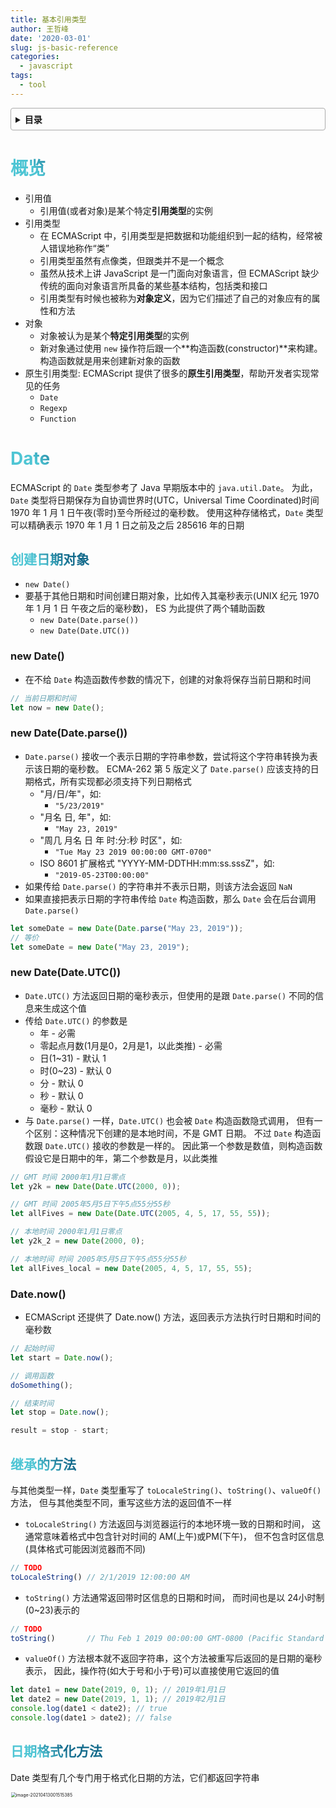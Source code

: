 ```yaml
---
title: 基本引用类型
author: 王哲峰
date: '2020-03-01'
slug: js-basic-reference
categories:
  - javascript
tags:
  - tool
---
```


<style>
h1 {
  background-color: #2B90B6;
  background-image: linear-gradient(45deg, #4EC5D4 10%, #146b8c 20%);
  background-size: 100%;
  -webkit-background-clip: text;
  -moz-background-clip: text;
  -webkit-text-fill-color: transparent;
  -moz-text-fill-color: transparent;
}
h2 {
  background-color: #2B90B6;
  background-image: linear-gradient(45deg, #4EC5D4 10%, #146b8c 20%);
  background-size: 100%;
  -webkit-background-clip: text;
  -moz-background-clip: text;
  -webkit-text-fill-color: transparent;
  -moz-text-fill-color: transparent;
}

details {
    border: 1px solid #aaa;
    border-radius: 4px;
    padding: .5em .5em 0;
}

summary {
    font-weight: bold;
    margin: -.5em -.5em 0;
    padding: .5em;
}

details[open] {
    padding: .5em;
}

details[open] summary {
    border-bottom: 1px solid #aaa;
    margin-bottom: .5em;
}
img {
    pointer-events: none;
}
</style>

<details><summary>目录</summary><p>

- [概览](#概览)
- [Date](#date)
  - [创建日期对象](#创建日期对象)
    - [new Date()](#new-date)
    - [new Date(Date.parse())](#new-datedateparse)
    - [new Date(Date.UTC())](#new-datedateutc)
    - [Date.now()](#datenow)
  - [继承的方法](#继承的方法)
  - [日期格式化方法](#日期格式化方法)
  - [日期/时间组件方法](#日期时间组件方法)
- [RegExp](#regexp)
  - [正则表达式语法](#正则表达式语法)
    - [字面量语法](#字面量语法)
      - [pattern](#pattern)
      - [flat](#flat)
      - [示例](#示例)
    - [元字符](#元字符)
    - [构造函数语法](#构造函数语法)
      - [pattern](#pattern-1)
      - [flag](#flag)
  - [RegExp 实例属性](#regexp-实例属性)
  - [RegExp 实例方法](#regexp-实例方法)
  - [RegExp 构造函数属性](#regexp-构造函数属性)
  - [模式局限](#模式局限)
- [Function](#function)
- [原始值包装类型](#原始值包装类型)
  - [原始包装类型简介](#原始包装类型简介)
    - [原始值调用方法的原理](#原始值调用方法的原理)
    - [引用类型和原始包装类型的区别](#引用类型和原始包装类型的区别)
    - [Object 构造函数创建原始包装类型实例](#object-构造函数创建原始包装类型实例)
    - [转型函数与原始包装类型构造函数](#转型函数与原始包装类型构造函数)
    - [原始包装类型的用途](#原始包装类型的用途)
  - [Boolean](#boolean)
    - [Boolean 引用类型对象](#boolean-引用类型对象)
    - [valueOf()](#valueof)
    - [toString()](#tostring)
    - [原始值与引用值的区别](#原始值与引用值的区别)
  - [Number](#number)
    - [Number 引用类型对象](#number-引用类型对象)
    - [重写方法](#重写方法)
    - [格式化数值为字符串](#格式化数值为字符串)
    - [原始值与引用值的区别](#原始值与引用值的区别-1)
    - [isInteger() 方法](#isinteger-方法)
    - [isSafeInteger() 方法](#issafeinteger-方法)
  - [String](#string)
    - [String 引用类型对象](#string-引用类型对象)
    - [重写方法](#重写方法-1)
    - [length 属性](#length-属性)
    - [JavaScript 字符](#javascript-字符)
      - [length](#length)
      - [charAt()](#charat)
      - [charCodeAt()](#charcodeat)
      - [fromCharCode()](#fromcharcode)
    - [normalize() 方法](#normalize-方法)
    - [字符串操作方法](#字符串操作方法)
      - [字符串拼接](#字符串拼接)
      - [字符串提取](#字符串提取)
    - [字符串位置方法](#字符串位置方法)
    - [字符串包含方法](#字符串包含方法)
    - [trim() 方法](#trim-方法)
    - [repeat() 方法](#repeat-方法)
    - [padStart() 和 padEnd() 方法](#padstart-和-padend-方法)
    - [字符串迭代与解构](#字符串迭代与解构)
    - [字符串大小写转换](#字符串大小写转换)
    - [字符串模式匹配方法](#字符串模式匹配方法)
    - [localeCompare() 方法](#localecompare-方法)
    - [HTML 方法](#html-方法)
- [单例内置对象](#单例内置对象)
  - [Global](#global)
    - [URL 编码方法](#url-编码方法)
    - [eval() 方法](#eval-方法)
    - [Global 对象属性](#global-对象属性)
    - [window 对象](#window-对象)
  - [Math](#math)
    - [Math 对象属性](#math-对象属性)
    - [Math.min() 和 Math.max() 方法](#mathmin-和-mathmax-方法)
    - [舍入方法](#舍入方法)
    - [Math.random() 方法](#mathrandom-方法)
    - [其他方法](#其他方法)
</p></details><p></p>


# 概览

* 引用值
    - 引用值(或者对象)是某个特定**引用类型**的实例
* 引用类型
    - 在 ECMAScript 中，引用类型是把数据和功能组织到一起的结构，经常被人错误地称作“类”
    - 引用类型虽然有点像类，但跟类并不是一个概念
    - 虽然从技术上讲 JavaScript 是一门面向对象语言，但 ECMAScript 缺少传统的面向对象语言所具备的某些基本结构，包括类和接口
    - 引用类型有时候也被称为**对象定义**，因为它们描述了自己的对象应有的属性和方法
* 对象
    - 对象被认为是某个**特定引用类型**的实例
    - 新对象通过使用 `new` 操作符后跟一个**构造函数(constructor)**来构建。构造函数就是用来创建新对象的函数
* 原生引用类型: ECMAScript 提供了很多的**原生引用类型**，帮助开发者实现常见的任务
    - `Date`
    - `Regexp`
    - `Function`




# Date

ECMAScript 的 `Date` 类型参考了 Java 早期版本中的 `java.util.Date`。
为此，`Date` 类型将日期保存为自协调世界时(UTC，Universal Time Coordinated)时间 
1970 年 1 月 1 日午夜(零时)至今所经过的毫秒数。
使用这种存储格式，`Date` 类型可以精确表示 1970 年 1 月 1 日之前及之后 285616 年的日期

## 创建日期对象

* `new Date()`
* 要基于其他日期和时间创建日期对象，比如传入其毫秒表示(UNIX 纪元 1970 年 1 月 1 日 午夜之后的毫秒数)，
  ES 为此提供了两个辅助函数
    - `new Date(Date.parse())`
    - `new Date(Date.UTC())`

### new Date()

* 在不给 `Date` 构造函数传参数的情况下，创建的对象将保存当前日期和时间

```js
// 当前日期和时间
let now = new Date();
```

### new Date(Date.parse())

* `Date.parse()` 接收一个表示日期的字符串参数，尝试将这个字符串转换为表示该日期的毫秒数。
  ECMA-262 第 5 版定义了 `Date.parse()` 应该支持的日期格式，所有实现都必须支持下列日期格式
    - "月/日/年"，如:
        - `"5/23/2019"`
    - "月名 日, 年"，如:
        - `"May 23, 2019"`
    - "周几 月名 日 年 时:分:秒 时区"，如: 
        - `"Tue May 23 2019 00:00:00 GMT-0700"`
    - ISO 8601 扩展格式 "YYYY-MM-DDTHH:mm:ss.sssZ"，如: 
        - `"2019-05-23T00:00:00"`
* 如果传给 `Date.parse()` 的字符串并不表示日期，则该方法会返回 `NaN`
* 如果直接把表示日期的字符串传给 `Date` 构造函数，那么 `Date` 会在后台调用 `Date.parse()`

```js
let someDate = new Date(Date.parse("May 23, 2019"));
// 等价
let someDate = new Date("May 23, 2019");
```

### new Date(Date.UTC())

* `Date.UTC()` 方法返回日期的毫秒表示，但使用的是跟 `Date.parse()` 不同的信息来生成这个值
* 传给 `Date.UTC()` 的参数是
    - 年 - 必需
    - 零起点月数(1月是0，2月是1，以此类推) - 必需
    - 日(1~31) - 默认 1
    - 时(0~23) - 默认 0
    - 分 - 默认 0
    - 秒 - 默认 0
    - 毫秒 - 默认 0
* 与 `Date.parse()` 一样，`Date.UTC()` 也会被 `Date` 构造函数隐式调用，
  但有一个区别：这种情况下创建的是本地时间，不是 GMT 日期。
  不过 `Date` 构造函数跟 `Date.UTC()` 接收的参数是一样的。
  因此第一个参数是数值，则构造函数假设它是日期中的年，第二个参数是月，以此类推

```js
// GMT 时间 2000年1月1日零点
let y2k = new Date(Date.UTC(2000, 0));

// GMT 时间 2005年5月5日下午5点55分55秒
let allFives = new Date(Date.UTC(2005, 4, 5, 17, 55, 55));

// 本地时间 2000年1月1日零点
let y2k_2 = new Date(2000, 0);

// 本地时间 时间 2005年5月5日下午5点55分55秒
let allFives_local = new Date(2005, 4, 5, 17, 55, 55);
```

### Date.now()

- ECMAScript 还提供了 Date.now() 方法，返回表示方法执行时日期和时间的毫秒数

```js
// 起始时间
let start = Date.now();

// 调用函数
doSomething();

// 结束时间
let stop = Date.now();

result = stop - start;
```

## 继承的方法

与其他类型一样，`Date` 类型重写了 `toLocaleString()`、`toString()`、`valueOf()` 方法，
但与其他类型不同，重写这些方法的返回值不一样

- `toLocaleString()` 方法返回与浏览器运行的本地环境一致的日期和时间，
  这通常意味着格式中包含针对时间的 AM(上午)或PM(下午)，
  但不包含时区信息(具体格式可能因浏览器而不同)

```js
// TODO
toLocaleString() // 2/1/2019 12:00:00 AM
```

- `toString()` 方法通常返回带时区信息的日期和时间，
  而时间也是以 24小时制(0~23)表示的

```js
// TODO
toString()       // Thu Feb 1 2019 00:00:00 GMT-0800 (Pacific Standard Time)
```

- `valueOf()` 方法根本就不返回字符串，这个方法被重写后返回的是日期的毫秒表示，
  因此，操作符(如大于号和小于号)可以直接使用它返回的值

```js
let date1 = new Date(2019, 0, 1); // 2019年1月1日
let date2 = new Date(2019, 1, 1); // 2019年2月1日
console.log(date1 < date2); // true
console.log(date1 > date2); // false
```

## 日期格式化方法

Date 类型有几个专门用于格式化日期的方法，它们都返回字符串

<img src="images/image-20210413001515385.png" alt="image-20210413001515385" style="zoom:50%;" width="100%" />

## 日期/时间组件方法

Date 类型还有直接涉及取得或设置日期值的特定部分，
表中的 "UTC 日期" 指的是没有时区偏移(将日期转换为 GMT)时的日期

<img src="images/image-20210413001131754.png" alt="image-20210413001131754" style="zoom: 33%;" width="100%" />
<img src="images/image-20210413001221806.png" alt="image-20210413001221806" style="zoom: 33%;" width="100%" />

# RegExp

## 正则表达式语法

ECMAScript 通过 `RegExp` 类型支持正则表达式

### 字面量语法

```js
// 字面量
let expression = /pattern/flags;
```

#### pattern

正则表达式的 `pattern` (模式)可以是任何简单或复杂的正则表达式，包括

* 字符类
* 限定符
* 分组
* 向前查找
* 反向引用

#### flat

每个正则表达式可以带零个或多个 `flag`(标记)，用于控制正则表达式的行为。 表示匹配模式的标记如下:

- `g`: 全局模式，表示查找字符串的全部内容，而不是找到第一个匹配的内容就结束
- `i`: 不区分大小写，表示在查找匹配时忽略 `pattern` 和字符串的大小写
- `m`: 多行模式，表示查找到一行文本末尾时会继续查找
- `y`: 粘贴模式，表示只查找从 lastIndex 开始以之后的字符串
- `u`: Unicode 模式，启用 Unicode 匹配
- `s`: dotAll 模式，表示元字符. 匹配任何字符(包括 \n 或 \r)

#### 示例

```js
// 匹配字符串中的所有 "at"
let pattern1 = /at/g;

// 匹配第一个 "bat" 或 "cat"，忽略大小写
let pattern2 = /[bc]at/i;

// 匹配所有以 "at"结尾的三字符组合，忽略大小写
let pattern3 = /.at/gi;
```

### 元字符 

元字符在正则表达式中都有一种或多种特殊功能，所以要匹配这些字符，就必须使用反斜杠来转义。
即所有元字符在模式(pattern)中必须转义

* `(`
* `)`
* `[`
* `]`
* `{`
* `}`
* `\`
* `^`
* `$`
* `|`
* `?`
* `*`
* `+`
* `.`


```js
// 匹配第一个 "bat" 或 "cat"，忽略大小写
let pattern1 = /[bc]at/i;

// 匹配第一个 "[bc]at"，忽略大小写
let pattern4 = /\[bc\]at/i;

// 匹配所有以 "at" 结尾的三字符组合，忽略大小写
let pattern3 = /.at/gi;

// 匹配所有 ".at"，忽略大小写
let pattern5 = /\.at/gi;
```

### 构造函数语法

```js
// 构造函数
let expression = new RegExp(/pattern, /flag)
```

任何使用字面量定义的正则表达式也可以使用 `RegExp()` 构造函数来创建，它接收两个参数：

* 模式字符串
* 可选的标记字符串

```js
// 匹配第一个 "bat" 或 "cat"，忽略大小写
let pattern = /[bc]at/i;
// 等价于
let pattern1 = new RegExp("[bc]at", "i");
```

#### pattern

因为 RegExp 的模式参数是字符串，所以在某些情况下需要二次转义。
所有元字符都必须二次转义，包括转义字符序列

| 字面量模式           | 对应的字符串             |
| ------------------ | ---------------------- |
| `/\[bc\]at/`       | `\\[bc\\]at`           |
| `/\.at/`           | `\\.at`                |
| `/name\/age/\`     | `name\\/age`           |
| `/\d.\d{1,2}/`     | `\\d.\\d{1,2}`         |
| `/\w\\hello\\123/` | `\\w\\\\\hello\\\\123` |

#### flag
   
使用 `RegExp` 可以基于已有的正则表达式实例，并可选择性地修改它们的标记

```js
const re1 = /cat/g;
console.log(re1); // "/cat/g"

const re2 = new RegExp(rel1);
console.log(re2); // "/cat/g"

const re3 = new RegExp(re1, "i")
console.log(re3); // "/cat/i"
```

## RegExp 实例属性

每个 `RegExp` 实例都有下列属性，通过这些属性可以全面了解正则表达式的信息，
不过实际开发中用得不多，因为模式声明中包含这些信息

* `global`: 布尔值，表示是否设置了 `g` 标记
* `ignoreCase`: 布尔值，表示是否设置了 `i` 标记
* `unicode`: 布尔值，表示是否设置了 `u` 标记
* `sticky`: 布尔值，表示是否设置了 `y` 标记
* `lastIndex`: 整数，表示在元字符中下一次搜索的开始位置，始终从 0 开始
* `multiline`: 布尔值，表示是否设置了 `m` 标记
* `dotAll`: 布尔值，表示是否设置了 `s` 标记
* `source`: 正则表达式的字面量字符串(不是传给构造函数的模式字符串)，没有开头和结尾的斜杆
* `flags`: 正则表达式的标记字符串，始终以字面量而非传入构造函数的字符串模式形式返回(没有前后斜杆)

```js
let pattern1 = /\[bc\]at/i;
console.log(pattern1.global); // false
console.log(pattern1.ignoreCase); // true
console.log(pattern1.multiline); // false
console.log(pattern1.lastIndex); // 0
console.log(pattern1.source); // "\[bc\]at"
console.log(pattern1.flags); // "i"
```

```js
let pattern2 = new RegExp("\\[bc\\]at", "i");
console.log(pattern2.global);      // false
console.log(pattern2.ignoreCase);  // true 
console.log(pattern2.multiline); // false
console.log(pattern2.lastIndex);//0
console.log(pattern2.source); // "\[bc\]at" 
console.log(pattern2.flags); // "i"
```

## RegExp 实例方法

#TODO

## RegExp 构造函数属性

#TODO

## 模式局限

- 虽然 ECMAScript 对正则表达式的支持有了长足的进步，但仍然缺少 Perl 语言中的一些高级特性。 下列特性目前还没有得到 ECMAScript 的支持
    - \A 和 \Z 锚（分别匹配字符串的开始和末尾）
    - 联合及交叉类
    - 原子组
    - x （忽略空格）匹配模式
    - 条件匹配
    - 正则表达式注释

# Function

* 见第 10 章[《函数》](https://wangzhefeng.com/note/2020/08/01/js-function/)

# 原始值包装类型

## 原始包装类型简介

### 原始值调用方法的原理

为了方便操作原始值，ECMAScript 提供了 3 种特殊的引用类型，原始包装类型：

* `Boolean`
* `Number`
* `String`

这些类型具有引用类型一样的特点，但也具有与各自原始类型对应的特殊行为。
每当用到某个原始值的方法或属性时，后台都会创建一个相应原始包装类型的对象，
即 `Boolean`, `Number`, `String` 类型的实例，从而暴露出操作原始值的各种方法

原始值本身不是对象，因此逻辑上不应该有方法。而实际上上述例子又确实按照预期运行了。
这是因为后天进行了很多处理，从而实现了上述操作。具体来说，当在原始值上调用方法时，
实际上是以读模式访问的，也就是要从内存中读取变量保存的值。
在以读模式访问原始值的任何时候，后台都会执行以下 3 步，
这种行为可以让原始值拥有对象的行为：

> 1. 创建一个 `Boolean`/`Number`/`String` 类型的实例
> 2. 调用实例上的特定方法
> 3. 销毁实例

```js
// JavaScript 代码
let s1 = "some text";      // 原始值
let s2 = s1.substring(2);  // 原始值上调用 substring 方法

// 上面的代码与下面的步骤等价

// ECMAScript 代码
let s1 = new String("some text");
let s2 = s1.substring(2);
s1 = null;
```

### 引用类型和原始包装类型的区别

> **引用类型** 与 **原始值包装类型** 的主要区别在于**对象的生命周期**。
  在通过 `new` 实例化引用类型后，得到的实例会在离开作用域时被销毁。
  而自动创建的原始包装对象则只存在于访问它的那行代码执行期间。
  这意味着不能在运行时给原始值添加属性和方法

- 可以显示地使用 `Boolean`、`Number`、`String` 构造函数创建原始包装对象。
  不过应该在确实必要时再这么做，否则容易让开发者疑惑，
  分不清它们到底是原始值还是原始包装对象
- 在原始值包装类型的实例上调用 `typeof` 会返回 `"object"`
- 所有原始值包装对象都会转换为布尔值 `true`

```js
let s1 = "some text";
s1.color = "red";
console.log(s1.color); // undefined
```

### Object 构造函数创建原始包装类型实例

`Object` 构造函数作为一个工厂方法，能够根据传入值的类型返回相应的原始包装类型的实例

```js
let obj_string = new Object("some text");
console.log(obj_string instanceof String); // true

let obj_number = new Object(1);
console.log(obj_number instanceof Number); // true

let obj_boolean = new Object(true);
console.log(obj_boolean instanceof Boolean); // true
```

### 转型函数与原始包装类型构造函数

- 原始值类型
    - `Boolean`
    - `Number`
    - `String`
- 转型函数
    - `Boolean()`
    - `Number()`
    - `Strings()`
* 构造函数
    - `new Boolean()`
    - `new Number()`
    - `new String()`


使用 `new` 调用原始值包装类型的构造函数，与调用同名的转型函数并不一样

```js
let value = "25";

let number = Number(value); // 转型函数, 变量 number 中保存的是一个值为 25 的原始数值
console.log(typeof number); // "number"

let obj = new Number(value); // 构造函数, 变量 obj 中保存的是一个 Number 的实例
console.log(typeof obj);     // object
```

### 原始包装类型的用途

虽然不推荐显式创建原始值包装类型的实例，但他们对于操作原始值的功能是很重要的。
每个原始值包装类型都有相应的一套方法来方便数据操作

## Boolean

### Boolean 引用类型对象

`Boolean` 是对应布尔值的引用类型。要创建一个 Boolean 对象，
就使用 `Boolean()` 构造函数 并传入 `true` 或 `false`

```js
let booleanObject = new Boolean(true);
```

### valueOf()

`Boolean` 的实例会重写 `valueOf()` 方法，
返回一个原始值 `true` 或 `false`

```js
let booleanObject = new Boolean(true);
console.log(booleanObject.valueOf()); // ture

let trueValue = true;
console.log(trueValue.valueOf()); // ture
```

### toString()

`toString()` 方法被调用时也会被覆盖，
返回字符串 `"true"` 或 `"false"`

```js
let booleanObject = new Boolean(true); 
console.log(booleanObject.toString()); // "true"

let trueValue = true;
console.log(trueValue.toString()); // "true"
```

### 原始值与引用值的区别

理解原始布尔值和 Boolean 对象之间的区别非常重要，强烈建议永远不要使用后者。
Boolean 原始值与引用值(`Boolean` 对象)有几个区别：

1. `typeof` 操作符对原始值返回 `"boolean"`，对引用值返回 `"object"`

```js
let falseObject = new Boolean(false); // Boolean 对象
let falseValue = false;  // 原始值

console.log(typeof falseObject); // object
console.log(typeof falseValue); // boolean
```

2. `Boolean` 对象是 `Boolean` 类型的实例，在使用 `instanceof` 操作符时返回 `true`，
   但对原始值则返回 `false`

```js
let falseObject = new Boolean(false); // Boolean 对象
let falseValue = false;  // 原始值

console.log(falseObject instanceof Boolean); // true
console.log(falseValue instanceof Boolean); // false
```

## Number

### Number 引用类型对象

`Number` 是对应数值的引用类型。要创建一个 Number 对象，
就使用 `Number()` 构造函数并传入一个数值

```js
let numberObject = new Number(10);
```

### 重写方法

`Number` 类型重写了 `valueOf()`、`toLocaleString()`、`toString()` 等从 Object 继承的方法

- `valueOf()` 方法返回 Number 对象表示的原始值

```js
let num = 10;
console.log(num.valueOf()); // 10

let numberObject = new Number(10);
console.log(numberObject.valueOf()); // 10
```

- `toLocaleString()` 方法返回数值字符串

```js
let num = 10;
console.log(num.toLocalString()); // "10"

let numberObject = new Number(10);
console.log(numberObject.toLocalString()); // "10"
```

- `toString()` 方法返回数值字符串，并且可以选择地接收一个表示基数的参数，
  并返回相应基数形式的数值字符串

```js
let num = 10;
console.log(num.toString()); // "10"
console.log(num.toString(2)); // "1010"
console.log(num.toString(8)); // "12"
console.log(num.toString(10)); // "10"
console.log(num.toString(16)); // "a"

let numberObject = new Number(10);
console.log(numberObject.toString()); // "10"
console.log(numberObject.toString(2)); // "1010"
console.log(numberObject.toString(8)); // "12"
console.log(numberObject.toString(10)); // "10"
console.log(numberObject.toString(16)); // "a"
```

### 格式化数值为字符串

Number 类型提供了几个用于将数值格式化为字符串的方法

- `toFixed()` 返回包含指定小数点位数的数值字符串，
  如果数值超过了参数指定的位数，则四舍五入到最近的小数位

```js
let num = 10;
console.log(num.toFixed(2)); // "10.00"

let num = 10.005;
console.log(num.toFixed(2)); // "10.01"
```

- `toExponential()` 返回以科学计数法(也称指数计数法)表示的数值字符串

```js
let num = 10;
console.log(num.toExponential(1)); // "1.0e+1"
```

- `toPrecision()` 会根据情况返回最合理的输出结果，
  可能是固定精度，也可能是科学计数法形式

```js
let num = 99;
console.log(num.toPrecision(1)); // "1e+2"
console.log(num.toPrecision(2)); // "99"
console.log(num.toPrecision(3)); // "99.0"
```

### 原始值与引用值的区别

与 Boolean 对象类似，Number 对象也为数值提供了重要能力。
但是，考虑到两者存在同样的潜在问题，因此并不建议直接实例化 Number 对象。

在处理原始数值和引用数值时，`typeof` 和 `instacnceof` 操作符会返回不同的结果

```js
let numberObject = new Number(10);
let numberValue = 10;

console.log(typeof numberObject);	// "object"
console.log(typeof numberValue);	// "number"

console.log(numberObject instanceof Number); // ture
console.log(numberObject instanceof Number); // false
```

### isInteger() 方法

ES6 新增了 `Number.isInteger()` 方法，用于辨别一个数值是否保存整数。
有时候，小数位的 0 可能会让人误以为数值是一个浮点数

```js
console.log(Number.isInteger(1)); 	 // true
console.log(Number.isInteger(1.00)); // true
console.log(Number.isInteger(1.01)); // false
```

### isSafeInteger() 方法

IEEE 754 数值格式有一个特殊的数值范围，在这个范围内二进制数值可以表示一个整数值。
数值范围从 `Number.MIN_SAFE_INTEGER`(`$-2^{53}+1$`) 到 `Number.MAX_SAFE_INTEGER`(`$2^{52}-1$`)。
对超出这个范围的数值，即使尝试保存为整数，IEEE 754 编码格式也意味着二进制值会表示一个完全不同的数值。
为了鉴别一个整数是否在这个范围内，可以使用 `Number.isSafeInteger()` 方法

```js
console.log(Number.isSafeInteger(-1 * (2 ** 53)));     //false
console.log(Number.isSafeInteger(-1 * (2 ** 53) + 1)); // ture
console.log(Number.isSafeInteger(2 ** 53)); 	       // false
console.log(Number.isSafeInteger((2 ** 53) - 1));      // true
```

## String

### String 引用类型对象

`String` 是对应字符串的引用类型。要创建一个 String 对象，
就使用 String 构造函数并传入一个数值

```js
let stringObject = new String("hello world");
```

### 重写方法

String 对象的方法可以在所有字符串原始值上调用。下面三个继承的方法都返回对象的原始字符串值：

- `valueOf()`
- `toLocaleString()`
- `toString()`

```js
let stringValue = "hello world";

console.log(stringObject.valueOf()); // "hello world"
console.log(stringObject.toLocaleString()); // "hello world"
console.log(stringObject.toString()); // "hello world"
```

### length 属性

String 对象都有一个 `length` 属性，表示字符串中字符的数量

```js
let stringValue = "hello world";
console.log(stringValue.length); // "11"
```

### JavaScript 字符

JavaScript 字符串由 16 位码元(code unit)组成。对多数字符来说，每 16 位码元对应一个字符

JavaScript 字符串使用了两种 Unicode 编码混合的策略：UCS-2 和 UTF-16。
对于可以采用 16位编码的字符(U+0000~U+FFFF)，这两种编码实际上是一样的

#### length

* 字符串的 `length` 属性表示字符串包含多少 16 位码元

```js
let message = "abcde";
console.log(message.length); // 5
```

#### charAt()

* `charAt()` 方法返回给定索引位置的字符，由传给方法的整数参数指定。
  具体来说，这个方法查找指定索引位置的 16 位码元

```js
let message = "abcde";
console.log(message.charAt(2)); // "c"
```

#### charCodeAt()

* `charCodeAt()` 方法可以查看指定码元的字符编码。
  这个方法返回指定索引位置的码元值，索引以整数指定 

```js
let message = "abcde";
// Unicode "Latin small letter C" 的编码是 U+0063
console.log(message.charCodeAt(2)); // 99

// 十进制 99 等于十六进制 63
console.log(99 === 0x63); // true
```

#### fromCharCode()

* `fromCharCode()` 方法用于根据给定的 UTF-16 码元创建字符串中的字符。
  这个方法可以接收任意多个数值，并返回将所有数值对应的字符拼接起来的字符串


* TODO


### normalize() 方法

* TODO

### 字符串操作方法

#### 字符串拼接

- `concat()`：将一个或多个字符串拼接成一个新字符串

```js
let stringValue = "hello";
let result = stringValue.concat(" world");
console.log(result); // "hello world"
console.log(stringValue); // "hello"
```

```js
let stringValue = "hello";
let result = stringValue.concat(" ", "world", "!");
console.log(result); // "hello world!"
console.log(stringValue); // "hello"
```

- `+`：更常用

```js
let result = stringValue + " " + "world" + "!";
console.log(result);
```

#### 字符串提取

- `slice(start[, end])`
- `substr(start[, end])`
- `substring(start[, num])`

```js
let stringValue = "hello world";
console.log(stringValue.slice(3)); 			// "lo world"
console.log(stringValue.substring(3)); 		// "lo world"
console.log(stringValue.substr(3)); 		// "lo world"
console.log(stringValue.slice(3, 7)); 		// "lo w"
console.log(stringValue.substring(3, 7)); 	// "low w"
console.log(stringValue.substr(3, 7)); 		// "lo worl"

// slice 方法将所有负值参数都当成字符串长度加上负参数
console.log(stringValue.slice(-3));        // "rld"
console.log(stringValue.slice(stringValue.length + (-3)));// substring 方法将所有福参数值都转换为0
console.log(stringValue.substring(-3));    // "hello world"

// substr 方法将第一个负参数值当成字符串长度加上改值
console.log(stringValue.substr(-3)); 	   // "rld"
console.log(stringValue.slice(3, -4)); 	   // "lo w"
console.log(stringValue.substring(3, -4)); // "hel"
console.log(stringValue.substr(3, -4));    // "" (empty string)
```

### 字符串位置方法

- `indexOf()`
- `lastIndexOf()`

```js
let stringValue = "hello world";
console.log(stringValue.indexOf("o"));	   // 4
console.log(stringValue.lastIndexOf("o")); // 7
console.log(stringValue.indexOf("o", 6));     // 7
console.log(stringValue.lastIndexOf("o", 6)); // 4
let stringValue = "Lorem ipsum dolor sit amet, consectetur adipisicing elit";
let positions = new Array();
let pos = stringValue.indexOf("e");while(pos > -1) {    
    positions.push(pos);    
    pos = stringValue.indexOf("e", pos + 1);
} // [3, 24, 32, 35, 52]
```

### 字符串包含方法

ECMAScript 6 增加了 3 个用于判断字符串中是否包含另一个字符的方法

- `startsWith()`
    - 检查开始索引 0 的匹配项
    - 可接受可选的第二个参数，表示开始搜索的位置，如果传入第二个参数，则意味着这两个方法会从指定位置向着字符串末尾搜索，忽略该位置之前的所有字符

```js
let message = "foobarbaz";

console.log(message.startsWith("foo")); // true
console.log(message.startsWith("foo", 1)); // false
```

- `endsWith()`

    - 检索开始于索引(string.length - substring.length)的匹配项
    - 可接受可选的第二个参数，表示应该当作字符串末尾的位置，如果不提供这个参数，那么默认就是字符串长度。如果提供这个参数，那么就好像字符串只有那么多字符串一样

```js
let message = "foobarbaz";

console.log(message.endsWith("bar")); // false
console.log(message.endsWith("bar", 6)); // true
```

- `includes()`

    - 检查整个字符串
    - 可接受可选的第二个参数，表示开始搜索的位置，如果传入第二个参数，则意味着这两个方法会从指定位置向着字符串末尾搜索，忽略该位置之前的所有字符

```js
let message = "foobarbaz";

console.log(message.includes("bar")); // true
console.log(message.includes("bar", 4)); // false
```


```js
let message = "foobarbaz";

console.log(message.startsWith("foo")); // true
console.log(message.startsWith("bar")); // false

console.log(message.endsWith("baz")); // true
console.log(message.endsWith("bar")); // false

console.log(message.includes("bar")); // true
console.log(message.includes("qux")); // false
```

### trim() 方法

ECMAScript 在所有字符串上都提供了 `trim()`  方法，
这个方法会创建字符串的一个副本，删除前、后所有空格符，再返回结果

- `trimLeft()`
- `trimRight()`

```js
let stringValue = "  hello world ";
let trimmedStringValue = stringValue.trim();

console.log(stringValue); // "  hello world "
console.log(trimmedStringValue); // "hello world"
```

### repeat() 方法

ECMAScript 在所有字符串上都提供了 `repeat()` 方法，这个方法接收一个整数参数，
表示要将字符串复制多少次，然后返回拼接所有副本后的结果

```js
let stringValue = "na ";
console.log(stringValue.repeat(16) + "batman");
// na na na na na na na na na na na na na na na na batman
```

### padStart() 和 padEnd() 方法

`padStart()` 和 `padEnd()` 方法会复制字符串，如果小于指定长度，则在相应一边填充字符，直至满足长度条件。

- 这两个方法的第一个参数是长度，第二个 参数是可选的填充字符串，默认为空格(U+0020)

```js
let stringValue = "foo";

console.log(stringValue.padStart(6)); // "   foo"
console.log(stringValue.padStart(9, ".")); // "......foo"

console.log(stringValue.padEnd(6)); // "foo   "
console.log(stringValue.padEnd(9, ".")); // "foo......"
```

- 可选的第二个参数并不限于一个字符，如果提供了多个字符的字符串，则会将其拼接并截断以匹配指定长度
- 此外，如果长度小于或等于字符串长度，则会返回原始字符串

```js
let stringValue = "foo";

console.log(stringValue.padStart(8, "bar")); // "barbafoo"
console.log(stringValue.padStart(2)); // "foo"

console.log(stringValue.padEnd(8, "bar")); // "foobarba"
console.log(stringValue.padEnd(2)); // "foo"
```

### 字符串迭代与解构

- 字符串的原型上暴露了一个 `@@iterator` 方法，表示可以迭代字符串的每个字符

```js
let message = "abc";
let stringIterator = message[Symbol.iterator]();

console.log(stringIterator.next()); // {value: "a", done: false}
console.log(stringIterator.next()); // {value: "b", done: false}
console.log(stringIterator.next()); // {value: "c", done: false}
console.log(stringIterator.next()); // {value: undefined, done: true}
```

- 在 `for-of` 循环中可以通过这个迭代器按序访问每个字符

```js
for (const c of "abcde") {
    console.log(c);
}
// a
// b
// c
// d
// e
```

- 有了这个迭代器后，字符串就可以通过解构操作来结构了

```js
let message = "abcde";
console.log([...message]); // ["a", "b", "c", "d", "e"]
```

### 字符串大小写转换

- `toLowerCase()`
- `toLocaleLowerCase()`
    - 基于特定地区的实现，在少数语言中(如土耳其语)，Unicode 大小写转换需应用特殊规则
- `toUpperCase()`
- `toLocaleUpperCase()`
    - 基于特定地区的实现，在少数语言中(如土耳其语)，Unicode 大小写转换需应用特殊规则
- 如果不知道代码设计什么语言，则最好使用地区特定的转换方法

### 字符串模式匹配方法

String 类型专门在为字符串中实现模式匹配设计了几个方法

- `match(正则表达式字符串 or RegExp对象)`
    - 本质上跟 RegExp 对象的 exec() 方法相同

```js
let text = "cat, bat, sat, fat";
let pattern = /.at/;

// 等价于 pattern.exec(text)
let matches = text.match(pattern);
console.log(matches.index); // 0
console.log(matches[0]); // "cat"
console.log(matches.lastIndex); // 0
```

- `search(正则表达式字符串 or RegExp对象)`

```js
let text = "cat, bat, sat, fat";
let pattern = /at/;
let pos = text.search(pattern);
console.log(pos); // 1
```

- `replace(RegExp对象 or 字符串, 字符串 or 函数)`
    - 如果第一个参数是字符串，那么只会替换第一个字符串
    - 想要替换素有字符串，第一个参数必须为正则表达式并且带全局标记`/g`

```js
let text = "cat, bat, sat, fat";
let result = text.replace("at", "ond");
console.log(result); // "cond, bat, sat, fat"

result = text.replace(/at/g, "ond");
console.log(result); // "cond, bond, sond, fond"
```

TOOD

- split()

### localeCompare() 方法

- localeCompare() 方法比较两个字符串，返回如下 3 个值中的一个
    - 如果按照字母表顺序，字符串应该排在字符串参数前头，则返回负值
        - 通常是 -1，具体还要看与实际值相关的实现
    - 如果字符串与字符串参数相等，则返回 0
    - 如果按照字母表顺序，字符串应该排在字符串参数后头，则返回正值
        - 通常是 1，具体还要看与实际值相关的实现
- 示例 1

```js
let stringValue = "yellow";

console.log(stringValue.localCompare("brick")); // 1
console.log(stringValue.localCompare("yellow")); // 0
console.log(stringValue.localCompare("zoo")); // -1
```

- 示例 2：因为返回的具体值可能因具体实现而异，所以这样使用 localeCompare() 方法
    - localeCompare() 的独特之处在于，实现所在的地区(国家和语言)决定了这个方法如何比较字符串，在美国，英语 ECMAScript 实现的标准语言，localeCompare() 区分大小写，大写字母排在小写字母前面，但其他地区未必是这种情况

```js
function determineOrder(value) {
    let result = stringValue.localeCompare(value);
    if (result < 0) {
        console.log(`The string 'yellow' comes before the string '${value}'.`);
    } else if (result > 0) {
        console.log(`The string 'yellow' comes after the string '${value}'.`);
    } else {
        console.log(`The string 'yellow' is equal the string '${value}'.`);
    }
}

determineOrder("brick");
determineOrder("yellow");
determineOrder("zoo");
```

### HTML 方法

早期的浏览器开发商认为使用 JavaScript 动态生成 HTML 标签是一个需求。
因此，早期浏览器扩展了规范，增加了生成 HTML 标签的方法。
不过，这些方法基本上已经没有人使用了，因为结果通常不是语义化的标记



# 单例内置对象

ECMA-262 对内置对象的定义是：**任何由 ECMAScript 实现提供、与宿主环境无关，并在 ECMAScript 程序开始执行时就存在的对象**。
这意味着，开发者不用显式地实例化内置对象，因为它们已经实例化好了。常见的内置对象：

* `Object`
* `Array`
* `String`
* `Global`
* `Math`

## Global

Global 对象是 ECMAScript 中最特别的对象，因为代码不会显式地访问它。
ECMA-262 规定 Global 对象是一种兜底对象，它针对的是不属于任何对象的属性和方法。
事实上，不存在全局变量或全局函数这种东西，在全局作用域中定义的变量和函数都会变成 Global 对象的属性，
下面的函数都是 Global 对象的方法:

* `isNaN()`
* `isFinite()`
* `parseInt()`
* `parseFloat()`
* `encodeURI()`
* `encodeURIComponent()`
* `decodeURI()`
* `decodeURIComponent()`
* `eval()`

### URL 编码方法

- `encodeURI()` 和 `encodeURIComponent()` 方法用于编码统一资源标识符(URI)，
  以便传给浏览器，有效的 URI 不能包含某些字符，比如空格。
  使用 URI 编码方法来编码 URI 可以让浏览器能够理解它们，
  同时又以特殊的 UTF-8 编码替换掉所有无效字符

- `encodeURI()` 方法用于对整个 URI 进行编码
    - 比如: `"www.wrox.com/illegal value.js"`
- `encodeURIComponent()` 方法用于编码 URI 中单独的组件，
    - `"illegal value.js"`
- `encodeURI()` 方法与 `encodeURIComponent()` 的主要区别是，
  `encodeURI()` 不会编码属于 URL 组件的特殊字符，
  比如 冒号、斜杆、问号、井号，而 `encodeURIComponent() ` 会编码它发现的素有非标准字符

```js
let uri = "http://www.wrox.com/illegal value.js#start";

// "http://www.wrox.com/illegal%20value.js#start"
console.log(encodeURI(uri));

// "http%3A%2F%2Fwww.wrox.com%2Fillegal%20value.js%23start"
console.log(encodeURIComponent(uri));
```

- 与 `encodeURI()`  和 `encodeURIComponent()` 相对的是  `decodeURI()` 和 `decodeURIComponent()`

```js
let uri = "http%3A%2F%2Fwww.wrox.com%2Fillegal%20value.js%23start";

// "http%3A%2F%2Fwww.wrox.com%2Fillegal value.js%23start"
console.log(decodeURI(uri));

// "http://www.wrox.com/illegal value.js#start"
console.log(decodeURIComponent(uri));
```

### eval() 方法

`eval()` 可能是 ECMAScript 语言中最强大的方法了，这个方法就是一个完整的 ECMAScript 解释器，
它接受一个参数，即一个要执行的 ECMAScript(JavaScript)字符串。当解释器发现 `eval()` 调用时，
会将参数解释为实际的 ECMAScript 语句，然后将其插入到该位置

- 示例

```js
eval("console.log('hi')");

// 等价于

console.log("hi");
```

- 通过 `eval()` 执行的代码属于该调用所在上下文，被执行的代码与该上下文拥有相同的作用域链，
  这意味着定义在包含上下文中的变量可以在 `eval()` 调用内部被引用

```js
let msg = "hello world";
eval("console.log(msg)"); // "hello world"
```

- 可以在 `eval()` 内部定义一个函数或变量，然后在外部代码中引用

```js
eval("function sayHi() { console.log('hi'); }");
sayHi();
```

- 通过 `eval()` 定义的任何变量和函数都不会被提升，这是因为在解析代码的时候，
  它们是被包含在一个字符串中的。它们只是在 `eval()` 执行的时候才会被创建

```js
eval("let msg = 'hello world';");
console.log(msg); // Reference Error: msg is not defined
```

- 在严格模式下，在 `eval()` 内部创建的变量和函数无法被外部访问
- 在严格模式下，赋值给 `eval` 也会导致错误

```js
"use strict";
eval = "hi"; // 导致错误
```

### Global 对象属性

- Global 对象有很多属性

| 属性            | 说明                    |
| -------------- | ---------------------- |
| undefined       | 特殊值 undefined         |
| NaN            | 特殊值 NaN              |
| Infinity        | 特殊值 Infinity          |
| Object         | Object 的构造函数      |
| Array          | Array 的构造函数       |
| Function       | Function 的构造函数    |
| Boolean        | Boolean 的构造函数     |
| String         | String 的构造函数      |
| Number         | Number 的构造函数      |
| Date           | Date 的构造函数        |
| RegExp         | RegExp 的构造函数      |
| Symbol         | Symbol 的构造函数      |
| Error          | Error 的构造函数       |
| EvalError      | EvalError 的构造函数   |
| RangeError     | RangeError 的构造函数  |
| ReferenceError | Reference 的构造函数   |
| SyntaxError    | SyntaxError 的构造函数 |
| TypeError      | TypeError 的构造函数   |
| URIError       | URIError 的构造函数    |

### window 对象

- 虽然 ECMA-262 没有规定直接访问 Global 对象的方式，
  但浏览器将 `window` 对象实现为 `Global` 对象的代理。
  因此，所有全局作用域中声明的变量和函数都变成了 `window` 的属性

```js
var color = "red";

function sayColor() {
    console.log(window.color);
}
window.sayColor(); // "red"
```

- 当一个函数在没有明确(通过成为某个对象的方法，或者通过 `call()`/`apply()`)指定 `this` 值的情况下执行时，
  `this` 值等于 `Global` 对象，因此，调用一个简单返回 `this` 的函数是在任何执行上下文中获取 `Global` 对象的通用方式

```js
let global = function() {
    return this;
}();
```

## Math

- ECMAScript 提供了 Math 对象作为保存数学公式、信息和计算的地方
- Math 对象提供了一些辅助计算的属性和方法

### Math 对象属性

- Math 对象有一些属性，主要用于保存数学中的一些特殊值

<img src="images/image-20210413213822194.png" alt="image-20210413213822194" style="zoom: 33%;" />

### Math.min() 和 Math.max() 方法

- 多个参数取值

```js
let max = Math.max(3, 54, 32, 16);
console.log(max); // 54

let min = Math.min(3, 54, 32, 16);
console.log(min); // 3
```

- 数组取值

```js
let values = [1, 2, 3, 4, 5, 6, 7, 8];
let max = Math.max(...values);
console.log(max); // 8
```

### 舍入方法

- `Math.ceil()`
    - 始终向上舍入为最近接的整数
- `Math.floor()`
    - 始终向下舍入为最接近的整数
- `Math.round()`
    - 执行四舍五入
- `Math.fround()`
    - 返回数值最接近的单精度(32)位浮点值表示

### Math.random() 方法

- `Math.random()` 方法返回一个 0~1 范围内的随机数，其中包含 0 但不包含 1
    - 对于希望显示随机名言或随机新闻的网页，这个方法非常方便

```js
// 从一组整数中随机选择一个数
let num = Math.floor(Math.random() * total_number_of_choices + first_possible_value);

// 从 1~10 范围内随机选择一个数
let num = Math.floor(Math.random() * 10 + 1); // (0 ~ 0.99999999999999) * 10 = 0 ~ 9.9999999999 + 1 = 1 ~ 10.9999999999

// 从 2~10 范围内随机选择一个数
let num = Math.floor(Math.random() * 9 + 2); // (0 ~ 0.99999999999999) * 9 = 0 ~ 8.9999999991 + 2 = 2 ~ 10.9999999999

// -----------------------------------
// 通过函数来算出可选总数和最小可能的值
// -----------------------------------
function selectFrom(lowerValue, upperValue) {
    let choices = upperValue - lowerValue + 1;
    return Math.floor(Math.random() * choices + lowerValue);
}

// 从 2 ~ 10 范围内随机选择一个数
let num = selectFrom(2, 10);
console.log(num); // 2 ~ 10 范围的值，其中包含 2 和 10

// 从数组中随机选择一个元素
let colors = ["red", "green", "blue", "yellow", "black", "purple", "brown"];
let color = colors[selectFrom(0, colors.length - 1)];
console.log(color);
```

- `Math.random()` 方法在这里出于演示目的是没有问题的。
  如果为了加密而需要生成随机数(传给生成器的输入需要较高的不确定性)，那么建议使用 `window.crypto.getRandomValues()`

### 其他方法

<img src="images/image-20210413214548023.png" alt="image-20210413214548023" style="zoom:33%;" />

